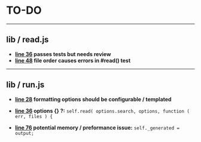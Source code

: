 # TO-DO

---

## lib / read.js

* __[line 36](.//lib/read.js#L36) passes tests but needs review__ 
* __[line 48](.//lib/read.js#L48) file order causes errors in #read() test__ 

---

## lib / run.js

* __[line 28](.//lib/run.js#L28) formatting options should be configurable / templated__ 
* __[line 36](.//lib/run.js#L36) options {} ?:__  ```self.read( options.search, options, function ( err, files ) {```

* __[line 76](.//lib/run.js#L76) potential memory / preformance issue:__  ```self._generated = output;```



